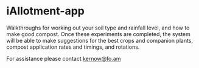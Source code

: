 # iAllotment-app
Walkthroughs for working out your soil type and rainfall level, and how to make good compost. Once these experiments are completed, the system will be able to make suggestions for the best crops and companion plants, compost application rates and timings, and rotations.

For assistance please contact kernow@fo.am
